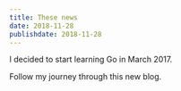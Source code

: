 ```yaml
---
title: These news
date: 2018-11-28
publishdate: 2018-11-28
---
```


I decided to start learning Go in March 2017.

Follow my journey through this new blog.